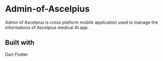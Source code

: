 # Admin-of-Ascelpius

Admin of Ascelpius is cross platform mobile application used to manage the informations of Ascelpius medical AI app.

## Built with

Dart 
Flutter

